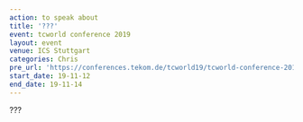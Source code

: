 ```yaml
---
action: to speak about
title: '???'
event: tcworld conference 2019
layout: event
venue: ICS Stuttgart
categories: Chris
pre_url: 'https://conferences.tekom.de/tcworld19/tcworld-conference-2019/'
start_date: 19-11-12
end_date: 19-11-14
---
```

???
